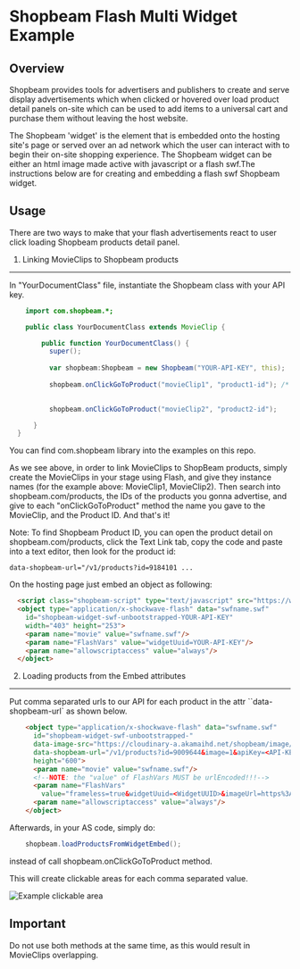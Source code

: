 Shopbeam Flash Multi Widget Example
====================

Overview
-----

Shopbeam provides tools for advertisers and publishers to create and serve display advertisements which when clicked or hovered over load product detail panels on-site which can be used to add items to a universal cart and purchase them without leaving the host website.

The Shopbeam 'widget' is the element that is embedded onto the hosting site's page or served over an ad network which the user can interact with to begin their on-site shopping experience. The Shopbeam widget can be either an html image made active with javascript or a flash swf.The instructions below are for creating and embedding a flash swf Shopbeam widget.

Usage
-----

There are two ways to make that your flash advertisements react to user click loading Shopbeam products detail panel.

1) Linking MovieClips to Shopbeam products
-----

In "YourDocumentClass" file, instantiate the Shopbeam class with your API key.

```as
    import com.shopbeam.*;

    public class YourDocumentClass extends MovieClip {

        public function YourDocumentClass() { 
          super();
         
          var shopbeam:Shopbeam = new Shopbeam("YOUR-API-KEY", this);
         
          shopbeam.onClickGoToProduct("movieClip1", "product1-id"); /* movieClip1 is the name of a Movie Clip in your flash AD
                                                                       and product1-id is the ID of a Shopbeam product */

          shopbeam.onClickGoToProduct("movieClip2", "product2-id");

      }
  }
```

You can find com.shopbeam library into the examples on this repo.

As we see above, in order to link MovieClips to ShopBeam products, simply create the MovieClips in your stage using Flash, and give they instance names (for the example above: MovieClip1, MovieClip2). Then search into shopbeam.com/products, the IDs of the products you gonna advertise, and give to each "onClickGoToProduct" method the name you gave to the MovieClip, and the Product ID. And that's it!

Note: To find Shopbeam Product ID, you can open the product detail on shopbeam.com/products, click the Text Link tab, copy the code and paste into a text editor, then look for the product id: 

```
data-shopbeam-url="/v1/products?id=9184101 ...
```


On the hosting page just embed an object as following:

```html
  <script class="shopbeam-script" type="text/javascript" src="https://www.shopbeam.com/js/widget.loader.js" async="true"></script>
  <object type="application/x-shockwave-flash" data="swfname.swf"
    id="shopbeam-widget-swf-unbootstrapped-YOUR-API-KEY"
    width="403" height="253">
    <param name="movie" value="swfname.swf"/>
    <param name="FlashVars" value="widgetUuid=YOUR-API-KEY"/>
    <param name="allowscriptaccess" value="always"/>
  </object>

```


2) Loading products from the Embed attributes
-----

Put comma separated urls to our API for each product in the attr ``data-shopbeam-url` as shown below.


```html
    <object type="application/x-shockwave-flash" data="swfname.swf"
      id="shopbeam-widget-swf-unbootstrapped-"
      data-image-src="https://cloudinary-a.akamaihd.net/shopbeam/image/fetch/w_300,h_600,c_pad/https%3A%2F%2Fs3.amazonaws.com%2Fsb-photos%2F15430%2F0f450aa8-f79a-479f-aaee-cbfcb381e371-af14616ba9d74f4aa2121ee8efba0dfa.png"
      data-shopbeam-url="/v1/products?id=9009644&image=1&apiKey=<API-KEY>,/v1/products?id=9009643&image=1&apiKey=<API-KEY>,/v1/products?id=9009639&image=1&apiKey=<API-KEY>" width="900"
      height="600">
      <param name="movie" value="swfname.swf"/>
      <!--NOTE: the "value" of FlashVars MUST be urlEncoded!!!-->
      <param name="FlashVars"
        value="frameless=true&widgetUuid=<WidgetUUID>&imageUrl=https%3A%2F%2Fcloudinary-a.akamaihd.net%2Fshopbeam%2Fimage%2Ffetch%2Fw_300%2Ch_600%2Cc_fill%2Fhttps%253A%252F%252Fs3.amazonaws.com%252Fsb-photos%252F15430%252F0f450aa8-f79a-479f-aaee-cbfcb381e371-af14616ba9d74f4aa2121ee8efba0dfa.png"/>
      <param name="allowscriptaccess" value="always"/>
    </object>
```

Afterwards, in your AS code, simply do:

```as
    shopbeam.loadProductsFromWidgetEmbed();
```
instead of call shopbeam.onClickGoToProduct method.

This will create clickable areas for each comma separated value.

![Example clickable area](http://imgur.com/NxkuZxp.png "Example clickable area")

Important
-----

Do not use both methods at the same time, as this would result in MovieClips overlapping.
